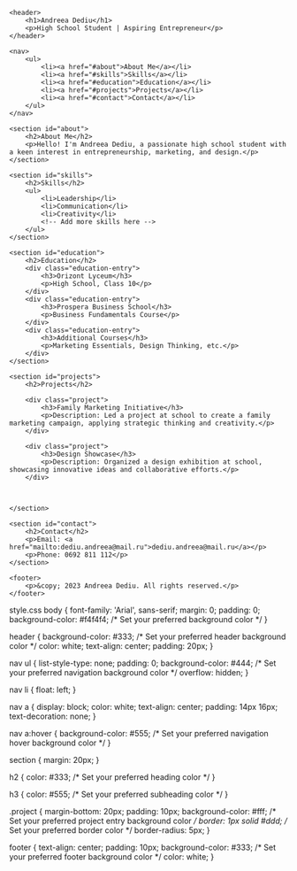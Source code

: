 <!DOCTYPE html>
<html lang="en">
<head>
    <meta charset="UTF-8">
    <meta name="viewport" content="width=device-width, initial-scale=1.0">
    <title>Andreea Dediu - Portfolio</title>
    <link rel="stylesheet" href="styles.css">
</head>
<body>

    <header>
        <h1>Andreea Dediu</h1>
        <p>High School Student | Aspiring Entrepreneur</p>
    </header>

    <nav>
        <ul>
            <li><a href="#about">About Me</a></li>
            <li><a href="#skills">Skills</a></li>
            <li><a href="#education">Education</a></li>
            <li><a href="#projects">Projects</a></li>
            <li><a href="#contact">Contact</a></li>
        </ul>
    </nav>

    <section id="about">
        <h2>About Me</h2>
        <p>Hello! I'm Andreea Dediu, a passionate high school student with a keen interest in entrepreneurship, marketing, and design.</p>
    </section>

    <section id="skills">
        <h2>Skills</h2>
        <ul>
            <li>Leadership</li>
            <li>Communication</li>
            <li>Creativity</li>
            <!-- Add more skills here -->
        </ul>
    </section>

    <section id="education">
        <h2>Education</h2>
        <div class="education-entry">
            <h3>Orizont Lyceum</h3>
            <p>High School, Class 10</p>
        </div>
        <div class="education-entry">
            <h3>Prospera Business School</h3>
            <p>Business Fundamentals Course</p>
        </div>
        <div class="education-entry">
            <h3>Additional Courses</h3>
            <p>Marketing Essentials, Design Thinking, etc.</p>
        </div>
    </section>

    <section id="projects">
        <h2>Projects</h2>

        <div class="project">
            <h3>Family Marketing Initiative</h3>
            <p>Description: Led a project at school to create a family marketing campaign, applying strategic thinking and creativity.</p>
        </div>

        <div class="project">
            <h3>Design Showcase</h3>
            <p>Description: Organized a design exhibition at school, showcasing innovative ideas and collaborative efforts.</p>
        </div>

   

    </section>

    <section id="contact">
        <h2>Contact</h2>
        <p>Email: <a href="mailto:dediu.andreea@mail.ru">dediu.andreea@mail.ru</a></p>
        <p>Phone: 0692 811 112</p>
    </section>

    <footer>
        <p>&copy; 2023 Andreea Dediu. All rights reserved.</p>
    </footer>

</body>
</html>



style.css
body {
    font-family: 'Arial', sans-serif;
    margin: 0;
    padding: 0;
    background-color: #f4f4f4; /* Set your preferred background color */
}

header {
    background-color: #333; /* Set your preferred header background color */
    color: white;
    text-align: center;
    padding: 20px;
}

nav ul {
    list-style-type: none;
    padding: 0;
    background-color: #444; /* Set your preferred navigation background color */
    overflow: hidden;
}

nav li {
    float: left;
}

nav a {
    display: block;
    color: white;
    text-align: center;
    padding: 14px 16px;
    text-decoration: none;
}

nav a:hover {
    background-color: #555; /* Set your preferred navigation hover background color */
}

section {
    margin: 20px;
}

h2 {
    color: #333; /* Set your preferred heading color */
}

h3 {
    color: #555; /* Set your preferred subheading color */
}

.project {
    margin-bottom: 20px;
    padding: 10px;
    background-color: #fff; /* Set your preferred project entry background color */
    border: 1px solid #ddd; /* Set your preferred border color */
    border-radius: 5px;
}

footer {
    text-align: center;
    padding: 10px;
    background-color: #333; /* Set your preferred footer background color */
    color: white;
}
